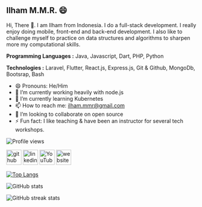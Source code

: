 ## Ilham M.M.R. 😄

Hi, There 👋. I am Ilham from Indonesia. I do a full-stack development. I really enjoy doing mobile, front-end and back-end development. I also like to challenge myself to practice on data structures and algorithms to sharpen more my computational skills.


**Programming Languages :** Java, Javascript, Dart, PHP, Python

**Technologies :** Laravel, Flutter, React.js, Express.js, Git & Github, MongoDb, Bootsrap, Bash

- 😄 Pronouns: He/Him 
- 🔭 I’m currently working heavily with node.js
- 🌱 I’m currently learning Kubernetes
- 📫 How to reach me: ilham.mmr@gmail.com 
- 👯 I’m looking to collaborate on open source
- ⚡ Fun fact: I like teaching & have been an instructor for several tech workshops. 

![Profile views](https://gpvc.arturio.dev/ilham-mmr)  


[<img src='https://cdn.jsdelivr.net/npm/simple-icons@3.0.1/icons/github.svg' alt='github' height='40'>](https://github.com/ilham-mmr)  [<img src='https://cdn.jsdelivr.net/npm/simple-icons@3.0.1/icons/linkedin.svg' alt='linkedin' height='40'>](https://www.linkedin.com/in/ilham-mmr)  [<img src='https://cdn.jsdelivr.net/npm/simple-icons@3.0.1/icons/youtube.svg' alt='YouTube' height='40'>](https://www.youtube.com/channel/UCECVJAOePu0XqnYMGascaDA)  [<img src='https://cdn.jsdelivr.net/npm/simple-icons@3.0.1/icons/icloud.svg' alt='website' height='40'>](https://ilham-mmr.github.io/)  

[![Top Langs](https://github-readme-stats.vercel.app/api/top-langs/?username=ilham-mmr&theme=dracula&layout=compact)](https://github.com/anuraghazra/github-readme-stats&theme=dracula&layout=compact)

![GitHub stats](https://github-readme-stats.vercel.app/api?username=ilham-mmr&show_icons=true&count_private=true&theme=dracula)  

![GitHub streak stats](https://github-readme-streak-stats.herokuapp.com/?user=ilham-mmr&theme=dracula)  

